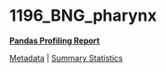 # 1196_BNG_pharynx

[**Pandas Profiling Report**](../docs_sources/profile/1196_BNG_pharynx.html)

[Metadata](metadata.yaml) | [Summary Statistics](summary_stats.csv)

